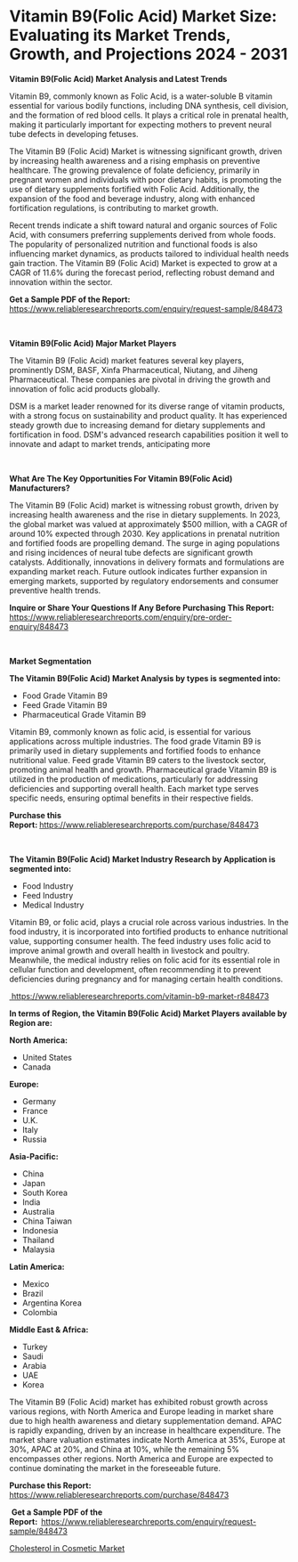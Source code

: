 <p><h1>Vitamin B9(Folic Acid) Market Size: Evaluating its Market Trends, Growth, and Projections 2024 - 2031</h1></p><p><strong>Vitamin B9(Folic Acid) Market Analysis and Latest Trends</strong></p>
<p><p>Vitamin B9, commonly known as Folic Acid, is a water-soluble B vitamin essential for various bodily functions, including DNA synthesis, cell division, and the formation of red blood cells. It plays a critical role in prenatal health, making it particularly important for expecting mothers to prevent neural tube defects in developing fetuses. </p><p>The Vitamin B9 (Folic Acid) Market is witnessing significant growth, driven by increasing health awareness and a rising emphasis on preventive healthcare. The growing prevalence of folate deficiency, primarily in pregnant women and individuals with poor dietary habits, is promoting the use of dietary supplements fortified with Folic Acid. Additionally, the expansion of the food and beverage industry, along with enhanced fortification regulations, is contributing to market growth.</p><p>Recent trends indicate a shift toward natural and organic sources of Folic Acid, with consumers preferring supplements derived from whole foods. The popularity of personalized nutrition and functional foods is also influencing market dynamics, as products tailored to individual health needs gain traction. The Vitamin B9 (Folic Acid) Market is expected to grow at a CAGR of 11.6% during the forecast period, reflecting robust demand and innovation within the sector.</p></p>
<p><strong>Get a Sample PDF of the Report:&nbsp;</strong> <a href="https://www.reliableresearchreports.com/enquiry/request-sample/848473?utm_campaign=2009&utm_medium=2&utm_source=Github&utm_content=ia&utm_term=30122024&utm_id=vitamin-b9folic-acid">https://www.reliableresearchreports.com/enquiry/request-sample/848473</a></p>
<p>&nbsp;</p>
<p><strong>Vitamin B9(Folic Acid) Major Market Players</strong></p>
<p><p>The Vitamin B9 (Folic Acid) market features several key players, prominently DSM, BASF, Xinfa Pharmaceutical, Niutang, and Jiheng Pharmaceutical. These companies are pivotal in driving the growth and innovation of folic acid products globally.</p><p>DSM is a market leader renowned for its diverse range of vitamin products, with a strong focus on sustainability and product quality. It has experienced steady growth due to increasing demand for dietary supplements and fortification in food. DSM's advanced research capabilities position it well to innovate and adapt to market trends, anticipating more</p></p>
<p>&nbsp;</p>
<p><strong>What Are The Key Opportunities For Vitamin B9(Folic Acid) Manufacturers?</strong></p>
<p><p>The Vitamin B9 (Folic Acid) market is witnessing robust growth, driven by increasing health awareness and the rise in dietary supplements. In 2023, the global market was valued at approximately $500 million, with a CAGR of around 10% expected through 2030. Key applications in prenatal nutrition and fortified foods are propelling demand. The surge in aging populations and rising incidences of neural tube defects are significant growth catalysts. Additionally, innovations in delivery formats and formulations are expanding market reach. Future outlook indicates further expansion in emerging markets, supported by regulatory endorsements and consumer preventive health trends.</p></p>
<p><strong>Inquire or Share Your Questions If Any Before Purchasing This Report:</strong> <a href="https://www.reliableresearchreports.com/enquiry/pre-order-enquiry/848473?utm_campaign=2009&utm_medium=2&utm_source=Github&utm_content=ia&utm_term=30122024&utm_id=vitamin-b9folic-acid">https://www.reliableresearchreports.com/enquiry/pre-order-enquiry/848473</a></p>
<p>&nbsp;</p>
<p><strong>Market Segmentation</strong></p>
<p><strong>The Vitamin B9(Folic Acid) Market Analysis by types is segmented into:</strong></p>
<p><ul><li>Food Grade Vitamin B9</li><li>Feed Grade Vitamin B9</li><li>Pharmaceutical Grade Vitamin B9</li></ul></p>
<p><p>Vitamin B9, commonly known as folic acid, is essential for various applications across multiple industries. The food grade Vitamin B9 is primarily used in dietary supplements and fortified foods to enhance nutritional value. Feed grade Vitamin B9 caters to the livestock sector, promoting animal health and growth. Pharmaceutical grade Vitamin B9 is utilized in the production of medications, particularly for addressing deficiencies and supporting overall health. Each market type serves specific needs, ensuring optimal benefits in their respective fields.</p></p>
<p><strong>Purchase this Report:&nbsp;</strong><a href="https://www.reliableresearchreports.com/purchase/848473?utm_campaign=2009&utm_medium=2&utm_source=Github&utm_content=ia&utm_term=30122024&utm_id=vitamin-b9folic-acid">https://www.reliableresearchreports.com/purchase/848473</a></p>
<p>&nbsp;</p>
<p><strong>The Vitamin B9(Folic Acid) Market Industry Research by Application is segmented into:</strong></p>
<p><ul><li>Food Industry</li><li>Feed Industry</li><li>Medical Industry</li></ul></p>
<p><p>Vitamin B9, or folic acid, plays a crucial role across various industries. In the food industry, it is incorporated into fortified products to enhance nutritional value, supporting consumer health. The feed industry uses folic acid to improve animal growth and overall health in livestock and poultry. Meanwhile, the medical industry relies on folic acid for its essential role in cellular function and development, often recommending it to prevent deficiencies during pregnancy and for managing certain health conditions.</p></p>
<p><a href="https://www.reliableresearchreports.com/vitamin-b9-market-r848473?utm_campaign=2009&utm_medium=2&utm_source=Github&utm_content=ia&utm_term=30122024&utm_id=vitamin-b9folic-acid">&nbsp;https://www.reliableresearchreports.com/vitamin-b9-market-r848473</a></p>
<p><strong>In terms of Region, the Vitamin B9(Folic Acid) Market Players available by Region are:</strong></p>
<p>
    <p> <strong> North America: </strong>
        <ul>
            <li>United States</li>
            <li>Canada</li>
        </ul>
        </p> 
    <p> <strong> Europe: </strong>
        <ul>
            <li>Germany</li>
            <li>France</li>
            <li>U.K.</li>
            <li>Italy</li>
            <li>Russia</li>
        </ul>
        </p> 
    <p> <strong> Asia-Pacific: </strong>
        <ul>
            <li>China</li>
            <li>Japan</li>
            <li>South Korea</li>
            <li>India</li>
            <li>Australia</li>
            <li>China Taiwan</li>
            <li>Indonesia</li>
            <li>Thailand</li>
            <li>Malaysia</li>
        </ul>
        </p> 
    <p> <strong> Latin America: </strong>
        <ul>
            <li>Mexico</li>
            <li>Brazil</li>
            <li>Argentina Korea</li>
            <li>Colombia</li>
        </ul>
        </p> 
    <p> <strong> Middle East & Africa: </strong>
        <ul>
            <li>Turkey</li>
            <li>Saudi</li>
            <li>Arabia</li>
            <li>UAE</li>
            <li>Korea</li>
        </ul>
    </p>
    </p>
<p><p>The Vitamin B9 (Folic Acid) market has exhibited robust growth across various regions, with North America and Europe leading in market share due to high health awareness and dietary supplementation demand. APAC is rapidly expanding, driven by an increase in healthcare expenditure. The market share valuation estimates indicate North America at 35%, Europe at 30%, APAC at 20%, and China at 10%, while the remaining 5% encompasses other regions. North America and Europe are expected to continue dominating the market in the foreseeable future.</p></p>
<p><strong>Purchase this Report: </strong><a href="https://www.reliableresearchreports.com/purchase/848473?utm_campaign=2009&utm_medium=2&utm_source=Github&utm_content=ia&utm_term=30122024&utm_id=vitamin-b9folic-acid">https://www.reliableresearchreports.com/purchase/848473</a></p>
<p>&nbsp;<strong>Get a Sample PDF of the Report:&nbsp;&nbsp;</strong><a href="https://www.reliableresearchreports.com/enquiry/request-sample/848473?utm_campaign=2009&utm_medium=2&utm_source=Github&utm_content=ia&utm_term=30122024&utm_id=vitamin-b9folic-acid">https://www.reliableresearchreports.com/enquiry/request-sample/848473</a></p>
<p><strong></strong></p>
<p><p><a href="https://github.com/hgf64gh/Market-Research-Report-List-1/blob/main/cholesterol-in-cosmetic-market.md?utm_campaign=2009&utm_medium=2&utm_source=Github&utm_content=ia&utm_term=30122024&utm_id=vitamin-b9folic-acid">Cholesterol in Cosmetic Market</a></p></p>
